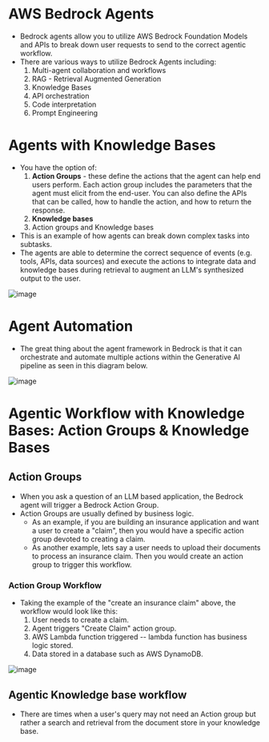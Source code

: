 # AWS Bedrock Agents
* Bedrock agents allow you to utilize AWS Bedrock Foundation Models and APIs to break down user requests to send to the correct agentic workflow.
* There are various ways to utilize Bedrock Agents including:
  1. Multi-agent collaboration and workflows
  2. RAG - Retrieval Augmented Generation
  3. Knowledge Bases
  4. API orchestration
  5. Code interpretation
  6. Prompt Engineering
 

# Agents with Knowledge Bases
* You have the option of:
  1. **Action Groups** - these define the actions that the agent can help end users perform. Each action group includes the parameters that the agent must elicit from the end-user. You can also define the APIs that can be called, how to handle the action, and how to return the response. 
  2. **Knowledge bases**
  3. Action groups and Knowledge bases
* This is an example of how agents can break down complex tasks into subtasks.
* The agents are able to determine the correct sequence of events (e.g. tools, APIs, data sources) and execute the actions to integrate data and knowledge bases during retrieval to augment an LLM's synthesized output to the user.

![image](https://github.com/user-attachments/assets/37eda796-4984-4eeb-b8b5-c4d3aa87ba10)


# Agent Automation
* The great thing about the agent framework in Bedrock is that it can orchestrate and automate multiple actions within the Generative AI pipeline as seen in this diagram below.

![image](https://github.com/user-attachments/assets/d34caa89-02f5-4b18-9b1a-95aa1f0a04b0)


# Agentic Workflow with Knowledge Bases: Action Groups & Knowledge Bases

## Action Groups
* When you ask a question of an LLM based application, the Bedrock agent will trigger a Bedrock Action Group.
* Action Groups are usually defined by business logic.
    * As an example, if you are building an insurance application and want a user to create a "claim", then you would have a specific action group devoted to creating a claim.
    * As another example, lets say a user needs to upload their documents to process an insurance claim. Then you would create an action group to trigger this workflow.
 
### Action Group Workflow
* Taking the example of the "create an insurance claim" above, the workflow would look like this:
  1. User needs to create a claim.
  2. Agent triggers "Create Claim" action group.
  3. AWS Lambda function triggered -- lambda function has business logic stored. 
  4. Data stored in a database such as AWS DynamoDB.
 

![image](https://github.com/user-attachments/assets/bb935837-c8ce-4c60-9729-48619ca71f2d)

 
## Agentic Knowledge base workflow
* There are times when a user's query may not need an Action group but rather a search and retrieval from the document store in your knowledge base. 
